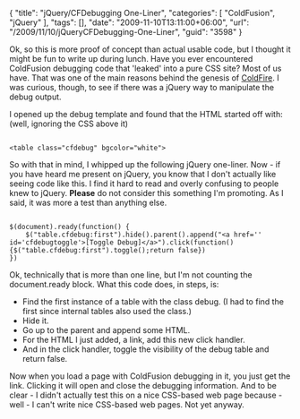 {
	"title": "jQuery/CFDebugging One-Liner",
	"categories": [
		"ColdFusion",
		"jQuery"
	],
	"tags": [],
	"date": "2009-11-10T13:11:00+06:00",
	"url": "/2009/11/10/jQueryCFDebugging-One-Liner",
	"guid": "3598"
}

Ok, so this is more proof of concept than actual usable code, but I thought it might be fun to write up during lunch. Have you ever encountered ColdFusion debugging code that 'leaked' into a pure CSS site? Most of us have. That was one of the main reasons behind the genesis of <a href="http://coldfire.riaforge.org">ColdFire</a>. I was curious, though, to see if there was a jQuery way to manipulate the debug output.
<!--more-->
I opened up the debug template and found that the HTML started off with: (well, ignoring the CSS above it)

<code>
&lt;table class="cfdebug" bgcolor="white"&gt;
</code>

So with that in mind, I whipped up the following jQuery one-liner. Now - if you have heard me present on jQuery, you know that I don't actually like seeing code like this. I find it hard to read and overly confusing to people knew to jQuery. <b>Please</b> do not consider this something I'm promoting. As I said, it was more a test than anything else.

<code>
$(document).ready(function() {
	$("table.cfdebug:first").hide().parent().append("&lt;a href='' id='cfdebugtoggle'&gt;[Toggle Debug]&lt;/a&gt;").click(function() {$("table.cfdebug:first").toggle();return false})
})
</code>

Ok, technically that is more than one line, but I'm not counting the document.ready block. What this code does, in steps, is:

<ul>
<li>Find the first instance of a table with the class debug. (I had to find the first since internal tables also used the class.)
<li>Hide it.
<li>Go up to the parent and append some HTML.
<li>For the HTML I just added, a link, add this new click handler.
<li>And in the click handler, toggle the visibility of the debug table and return false.
</ul>

Now when you load a page with ColdFusion debugging in it, you just get the link. Clicking it will open and close the debugging information. And to be clear - I didn't actually test this on a nice CSS-based web page because - well - I can't write nice CSS-based web pages. Not yet anyway.